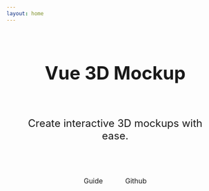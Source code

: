 ```yaml
---
layout: home
---
```


<script setup>
import Mockup from '../src/Mockup.vue'
import screenImage from './assets/screen.png';
</script>

<main>
  <Mockup
    class="mockup"
    :screen="screenImage"
  />

  <h1 class="heading">
    Vue 3D Mockup
  </h1>
  <p class="tagline">
    Create interactive 3D mockups with ease.
  </p>

  <div class="buttons">
    <a 
      href="/vue-three-d-mockup/guide/"
      class="buttons__button"
    >
      Guide
    </a>
    <a 
      href="https://github.com/anatolykopyl/vue-three-d-mockup" 
      class="buttons__button buttons__button--secondary"
    >
      Github
    </a>
  </div>
</main>

<style scoped>
main {
  text-align: center;
}

.mockup {
  max-width: 600px;
  height: 500px;
  margin: auto;
}

.heading {
  font-size: 42px;
  line-height: 1.2;
  padding: 32px;
  font-weight: bold;
  color: var(--vp-c-brand);
}

.tagline {
  font-size: 24px;
  padding: 16px;
}

.buttons {
  padding: 32px;
}

.buttons__button {
  display: inline-block;
  padding: 8px 16px;
  border-radius: 4px;
  background-color: var(--vp-c-brand);
  border: 1px solid var(--vp-c-brand);
  color: var(--vp-c-white);
  text-decoration: none;
  font-size: 16px;
  margin: 0 8px;
}

.buttons__button--secondary {
  background-color: var(--vp-c-gray-light-4);
  color: var(--vp-c-black);
  border: 1px solid var(--vp-c-divider-light-2);
}
</style>
